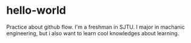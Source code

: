# hello-world
Practice about github flow.
I'm a freshman in SJTU. I major in machanic engineering, but i also want to learn cool knowledges about learning.
